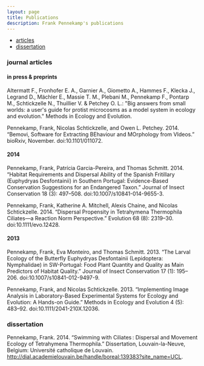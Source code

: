 ```yaml
---
layout: page
title: Publications
description: Frank Pennekamp's publications
---
```


<div class="navbar">
    <div class="navbar-inner">
        <ul class="nav">
            <li><a href="#articles">articles</a></li>
            <li><a href="#thesis">dissertation</a></li>
        </ul>
    </div>
</div>


### <a name="articles"></a>journal articles

#### in press & preprints
Altermatt F., Fronhofer E. A., Garnier A., Giometto A., Hammes F., Klecka J., Legrand D., 
Mächler E., Massie T. M., Plebani M., Pennekamp F., Pontarp M., Schtickzelle N., 
Thuillier V. & Petchey O. L.: 
"Big answers from small worlds: a user's guide for protist microcosms as a model system 
in ecology and evolution." 
Methods in Ecology and Evolution.

Pennekamp, Frank, Nicolas Schtickzelle, and Owen L. Petchey. 2014. 
“Bemovi, Software for Extracting BEhaviour and MOrphology from VIdeos.” 
bioRxiv, November. doi:10.1101/011072.
    
#### 2014

Pennekamp, Frank, Patrícia Garcia-Pereira, and Thomas Schmitt. 2014. 
“Habitat Requirements and Dispersal Ability of the Spanish Fritillary (Euphydryas Desfontainii) in Southern Portugal: 
Evidence-Based Conservation Suggestions for an Endangered Taxon.” 
Journal of Insect Conservation 18 (3): 497–508. doi:10.1007/s10841-014-9655-3.

Pennekamp, Frank, Katherine A. Mitchell, Alexis Chaine, and Nicolas Schtickzelle. 2014. 
“Dispersal Propensity in Tetrahymena Thermophila Ciliates—a Reaction Norm Perspective.” 
Evolution 68 (8): 2319–30. doi:10.1111/evo.12428.

    
#### 2013

Pennekamp, Frank, Eva Monteiro, and Thomas Schmitt. 2013. 
“The Larval Ecology of the Butterfly Euphydryas Desfontainii (Lepidoptera: Nymphalidae) in SW-Portugal: 
Food Plant Quantity and Quality as Main Predictors of Habitat Quality.” 
Journal of Insect Conservation 17 (1): 195–206. doi:10.1007/s10841-012-9497-9.

Pennekamp, Frank, and Nicolas Schtickzelle. 2013. 
“Implementing Image Analysis in Laboratory-Based Experimental Systems for Ecology and Evolution: A Hands-on Guide.” 
Methods in Ecology and Evolution 4 (5): 483–92. doi:10.1111/2041-210X.12036.


### <a name="thesis"></a>dissertation

Pennekamp, Frank. 2014. “Swimming with Ciliates : Dispersal and Movement Ecology of Tetrahymena Thermophila.” 
Dissertation, Louvain-la-Neuve, Belgium: Université catholique de Louvain. 
http://dial.academielouvain.be/handle/boreal:139383?site_name=UCL.



